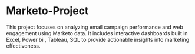 # Marketo-Project
This project focuses on analyzing email campaign performance and web engagement using Marketo data. It includes interactive dashboards built in Excel, Power bi , Tableau, SQL to provide actionable insights into marketing effectiveness.

